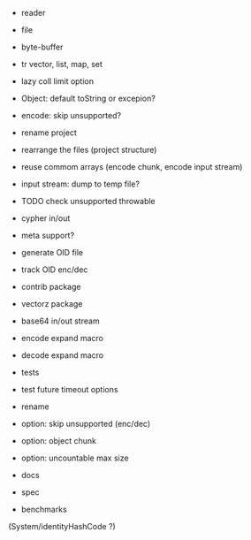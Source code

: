 
- reader
- file
- byte-buffer
- tr vector, list, map, set

- lazy coll limit option

- Object: default toString or excepion?
- encode: skip unsupported?

- rename project
- rearrange the files (project structure)

- reuse commom arrays (encode chunk, encode input stream)
- input stream: dump to temp file?

- TODO check unsupported throwable

- cypher in/out

- meta support?
- generate OID file
- track OID enc/dec

- contrib package
- vectorz package
- base64 in/out stream
- encode expand macro
- decode expand macro
- tests

- test future timeout options
- rename
- option: skip unsupported (enc/dec)
- option: object chunk
- option: uncountable max size

- docs
- spec
- benchmarks

(System/identityHashCode ?)
